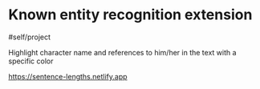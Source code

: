 # Known entity recognition extension
#self/project

Highlight character name and references to him/her in the text with a specific color

https://sentence-lengths.netlify.app